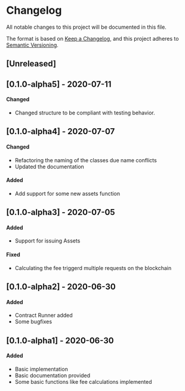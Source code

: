 # Changelog
All notable changes to this project will be documented in this file.

The format is based on [Keep a Changelog](https://keepachangelog.com/en/1.0.0/),
and this project adheres to [Semantic Versioning](https://semver.org/spec/v2.0.0.html).

## [Unreleased]
## [0.1.0-alpha5] - 2020-07-11
#### Changed
- Changed structure to be compliant with testing behavior.

## [0.1.0-alpha4] - 2020-07-07
#### Changed
- Refactoring the naming of the classes due name conflicts
- Updated the documentation

#### Added
- Add support for some new assets function

## [0.1.0-alpha3] - 2020-07-05
#### Added
- Support for issuing Assets

#### Fixed
- Calculating the fee triggerd multiple requests on the blockchain

## [0.1.0-alpha2] - 2020-06-30
#### Added
- Contract Runner added
- Some bugfixes

## [0.1.0-alpha1] - 2020-06-30
#### Added
- Basic implementation
- Basic documentation provided
- Some basic functions like fee calculations implemented